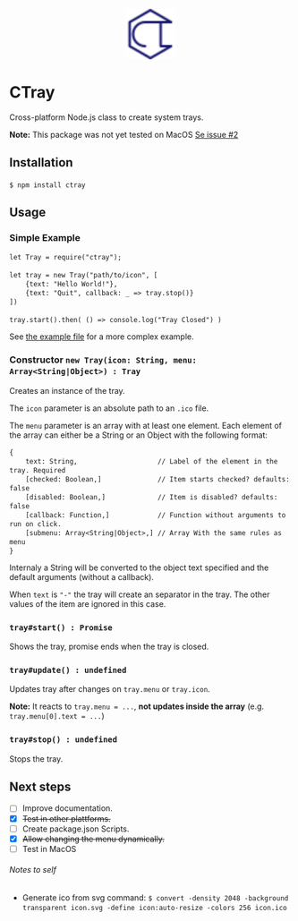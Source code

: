 <p align="center">
    <img src="ctray.svg" alt="CTray Logo" height="90">
</p>

# CTray

Cross-platform Node.js class to create system trays.

**Note:** This package was not yet tested on MacOS [Se issue #2](https://github.com/diogoalmiro/ctray/issues/2)

## Installation

```$ npm install ctray```

## Usage

### Simple Example

```
let Tray = require("ctray");

let tray = new Tray("path/to/icon", [
    {text: "Hello World!"},
    {text: "Quit", callback: _ => tray.stop()}
])

tray.start().then( () => console.log("Tray Closed") )
```

See [the example file](example.js) for a more complex example.

### Constructor `new Tray(icon: String, menu: Array<String|Object>) : Tray`

Creates an instance of the tray.

The `icon` parameter is an absolute path to an `.ico` file.

The `menu` parameter is an array with at least one element. Each element of the array can either be a String or an Object with the following format:

```
{
    text: String,                    // Label of the element in the tray. Required
    [checked: Boolean,]              // Item starts checked? defaults: false
    [disabled: Boolean,]             // Item is disabled? defaults: false
    [callback: Function,]            // Function without arguments to run on click.
    [submenu: Array<String|Object>,] // Array With the same rules as menu
}
```
Internaly a String will be converted to the object text specified and the default arguments (without a callback).

When `text` is `"-"` the tray will create an separator in the tray. The other values of the item are ignored in this case.

### `tray#start() : Promise`

Shows the tray, promise ends when the tray is closed.

### `tray#update() : undefined`

Updates tray after changes on `tray.menu` or `tray.icon`. 

**Note:** It reacts to `tray.menu = ...`, **not updates inside the array** (e.g. `tray.menu[0].text = ...`)

### `tray#stop() : undefined`

Stops the tray.

## Next steps

 - [ ] Improve documentation.
 - [x] ~~Test in other plattforms.~~
 - [ ] Create package.json Scripts.
 - [x] ~~Allow changing the menu dynamically.~~
 - [ ] Test in MacOS

###### Notes to self

 - Generate ico from svg command:
   `$ convert -density 2048 -background transparent icon.svg -define icon:auto-resize -colors 256 icon.ico`